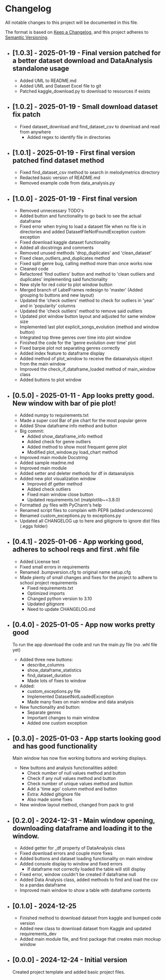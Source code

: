 # Changelog

All notable changes to this project will be documented in this file.

The format is based on [Keep a Changelog](https://keepachangelog.com/en/1.0.0/),
and this project adheres to [Semantic Versioning](https://semver.org/spec/v2.0.0.html).

- ## [1.0.3] - 2025-01-19 - Final version patched for a better dataset download and DataAnalysis standalone usage
  - Added UML to README.md 
  - Added UML and Dataset Excel file to git
  - Patched kaggle_download.py to download to resources if exists

- ## [1.0.2] - 2025-01-19 - Small download dataset fix patch
  - Fixed dataset_download and find_dataset_csv to download and read from anywhere
    - Added regex to identify file in directories

- ## [1.0.1] - 2025-01-19 - First final version patched find dataset method
  - Fixed find_dataset_csv method to search in melodymetrics directory
  - Redacted basic version of README.md
  - Removed example code from data_analysis.py

- ## [1.0.0] - 2025-01-19 - First final version
  - Removed unnecessary TODO's
  - Added button and functionality to go back to see the actual dataframe
  - Fixed error when trying to load a dataset file when no file is in directories and added DatasetFileNotFoundException custom exception
  - Fixed download kaggle dataset functionality
  - Added all docstrings and comments
  - Removed unused methods 'drop_duplicates' and 'clean_dataset'
  - Fixed clean_outliers_and_duplicates method
  - Fixed split genre bug, calling method more than once works now
  - Cleaned code
  - Refactored 'find outliers' button and method to 'clean outliers and duplicates' implementing said functionality
  - New style for red color to plot window button
  - Merged branch of LabelFrames redesign to 'master' (Added grouping to buttons and new layout)
  - Updated the 'check outliers' method to check for outliers in 'year' and in 'popularity' columns
  - Updated the 'check outliers' method to remove said outliers
  - Updated plot window button layout and adjusted for same window size
  - Implemented last plot explicit_songs_evolution (method and window button)
  - Integrated top three genres over time into plot window
  - Finished the code for the 'genre evolution over time' plot
  - Fixed barpie plot not separating genres correctly
  - Added index feature to dataframe display
  - Added method of plot_window to receive the dataanalysis object from the main window
  - Improved the check_if_dataframe_loaded method of main_window class
  - Added buttons to plot window

- ## [0.5.0] - 2025-01-11 - App looks pretty good. New window with bar of pie plot!
  - Added numpy to requirements.txt
  - Made a super cool Bar of pie chart for the most popular genre
  - Added Show dataframe info method and button
  - Big commit:
    - Added show_dataframe_info method
    - Added check for genre outliers
    - Added method to show most frequent genre plot
    - Modified plot_window.py load_chart method 
  - Improved main module Docstring
  - Added sample readme.md
  - Improved main module
  - Added setter and deleter methods for df in dataanalysis
  - Added new plot visualization window
    - Improved df getter method
    - Added check outliers
    - Fixed main window close button
    - Updated requirements.txt (matplotlib~=3.8.0)
  - Formatted .py files with PyCharm's help
  - Renamed script files to complain with PEP8 (added underscores)
  - Renamed custom_exceptions.py to exceptions.py 
  - Updated all CHANGELOG up to here and gitignore to ignore dist files (.eggs folder)

- ## [0.4.1] - 2025-01-06 - App working good, adheres to school reqs and first .whl file
  - Added License text
  - Fixed small errors in requirements
  - Renamed .bumpversion.cfg to original name setup.cfg
  - Made plenty of small changes and fixes for the project to adhere to school project requirements
    - Fixed requirements.txt
    - Optimized imports
    - Changed python version to 3.10
    - Updated gitignore
    - Need to update CHANGELOG.md

- ## [0.4.0] - 2025-01-05 - App now works pretty good
  To run the app download the code and run the main.py file (no .whl file yet)
  - Added three new buttons:
    - describe_columns
    - show_dataframe_statistics
    - find_dataset_duration
    - Made lots of fixes to window
  - Added:
    - custom_exceptions.py file
    - Implemented DatasetNotLoadedException
    - Made many fixes on main window and data analysis
  - New functionality and button:
    - Separate genres
    - Important changes to main window
    - Added one custom exception

- ## [0.3.0] - 2025-01-03 - App starts looking good and has good functionality
  Main window has now five working buttons and working displays.
  - New buttons and analysis functionalities added:
    - Check number of null values method and button
    - Check if any null values method and button
    - Check number of unique values method and button
    - Add a 'time ago' column method and button
    - Extra: Added gitignore file
    - Also made some fixes
  - New window layout method, changed from pack to grid

- ## [0.2.0] - 2024-12-31 - Main window opening, downloading dataframe and loading it to the window.
  - Added getter for _df property of DataAnalysis class
  - Fixed download errors and couple more fixes
  - Added buttons and dataset loading functionality on main window
  - Added console display to window and fixed errors
    - If dataframe not correctly loaded the table will still display
  - Fixed error, window couldn't be created if dataframe null
  - Added Data Analysis class, added methods to find and load the csv to a pandas dataframe
  - Improved main window to show a table with dataframe contents

- ## [0.1.0] - 2024-12-25
  - Finished method to download dataset from kaggle and bumped code version
  - Added new class to download dataset from Kaggle and updated requirements_dev
  - Added main module file, and first package that creates main mockup window

- ## [0.0.0] - 2024-12-24 - Initial version
  Created project template and added basic project files.